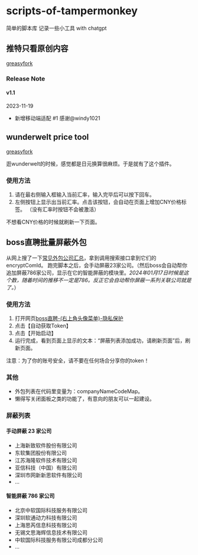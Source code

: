 # scripts-of-tampermonkey
简单的脚本库 记录一些小工具 with chatgpt

## 推特只看原创内容
[greasyfork](https://greasyfork.org/zh-CN/scripts/479243-%E6%8E%A8%E7%89%B9%E5%8F%AA%E7%9C%8B%E5%8E%9F%E5%88%9B%E5%86%85%E5%AE%B9)

### Release Note
#### v1.1
2023-11-19
- 新增移动端适配 #1 感谢@windy1021

## wunderwelt price tool

[greasyfork](https://greasyfork.org/zh-CN/scripts/480734-wunderwelt-price-tool)


逛wunderwelt的时候，感觉都是日元换算很麻烦。于是就有了这个插件。

### 使用方法
1. 请在最右侧输入框输入当前汇率，输入完毕后可以按下回车。
2. 左侧按钮上显示出当前汇率。点击该按钮，会自动在页面上增加CNY价格标签。
（没有汇率时按钮不会被激活）

不想看CNY价格的时候就刷新一下页面。

## boss直聘批量屏蔽外包
从网上搜了一下[常见外包公司汇总](https://blog.csdn.net/qq_43073558/article/details/120855582)，拿到调用搜索接口拿到它们的encryptComId。
跑完脚本之后，会手动屏蔽23家公司。（然后boss会自动帮你追加屏蔽786家公司，显示在它的智能屏蔽的模块里。*2024年01月17日时候是这个数，随着时间的推移不一定是786。反正它会自动帮你屏蔽一系列关联公司就是了。*）

### 使用方法
1. 打开网页[boss直聘-(右上角头像菜单)-隐私保护](https://www.zhipin.com/web/geek/privacy-set?)
2. 点击【自动获取Token】
3. 点击【开始启动】
4. 运行完成，看到页面上显示的文本：“屏蔽列表添加成功，请刷新页面”后，刷新页面。

注意：为了你的账号安全，请不要在任何场合分享你的token！

### 其他
- 外包列表在代码里变量为：companyNameCodeMap。
- 懒得写关闭面板之类的功能了，有意向的朋友可以一起建设。

### 屏蔽列表
#### 手动屏蔽 23 家公司
- 上海新致软件股份有限公司
- 东软集团股份有限公司
- 江苏海隆软件技术有限公司
- 亚信科技（中国）有限公司
- 深圳市网新新思软件有限公司
- ...

#### 智能屏蔽 786 家公司
- 北京中软国际科技服务有限公司
- 深圳软通动力科技有限公司
- 上海思芮信息科技有限公司
- 无锡文思海辉信息技术有限公司
- 中软国际科技服务有限公司成都分公司
- ...
